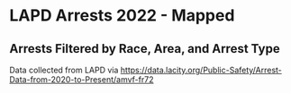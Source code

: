 # LAPD Arrests 2022 - Mapped

## Arrests Filtered by Race, Area, and Arrest Type

Data collected from LAPD via https://data.lacity.org/Public-Safety/Arrest-Data-from-2020-to-Present/amvf-fr72
